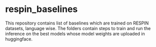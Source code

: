 # respin_baselines
This repository contains list of baselines which are trained on RESPIN datasets, language wise.
The folders contain steps to train and run the inference on the best models whose model weights are uploaded in huggingface.

